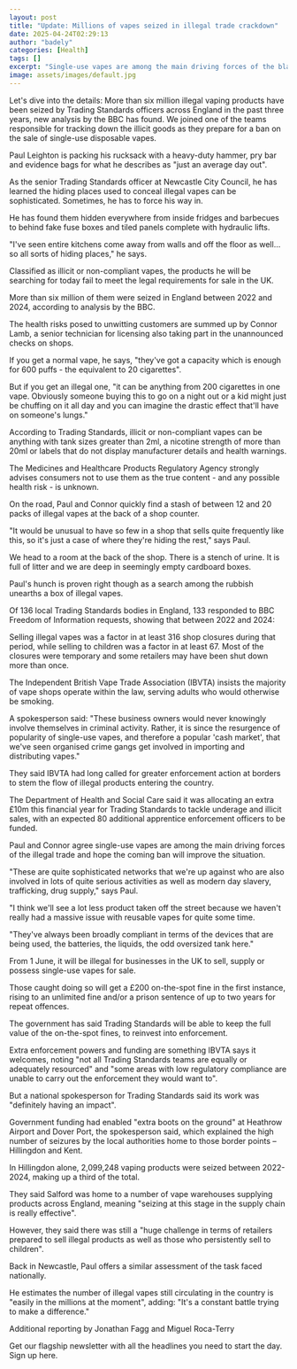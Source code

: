 ```yaml
---
layout: post
title: "Update: Millions of vapes seized in illegal trade crackdown"
date: 2025-04-24T02:29:13
author: "badely"
categories: [Health]
tags: []
excerpt: "Single-use vapes are among the main driving forces of the black market, the BBC is told."
image: assets/images/default.jpg
---
```


Let's dive into the details: More than six million illegal vaping products have been seized by Trading Standards officers across England in the past three years, new analysis by the BBC has found. We joined one of the teams responsible for tracking down the illicit goods as they prepare for a ban on the sale of single-use disposable vapes.

Paul Leighton is packing his rucksack with a heavy-duty hammer, pry bar and evidence bags for what he describes as "just an average day out".

As the senior Trading Standards officer at Newcastle City Council, he has learned the hiding places used to conceal illegal vapes can be sophisticated. Sometimes, he has to force his way in.

He has found them hidden everywhere from inside fridges and barbecues to behind fake fuse boxes and tiled panels complete with hydraulic lifts.

"I've seen entire kitchens come away from walls and off the floor as well… so all sorts of hiding places," he says.

Classified as illicit or non-compliant vapes, the products he will be searching for today fail to meet the legal requirements for sale in the UK.

More than six million of them were seized in England between 2022 and 2024, according to analysis by the BBC.

The health risks posed to unwitting customers are summed up by Connor Lamb, a senior technician for licensing also taking part in the unannounced checks on shops.

If you get a normal vape, he says, "they've got a capacity which is enough for 600 puffs - the equivalent to 20 cigarettes".

But if you get an illegal one, "it can be anything from 200 cigarettes in one vape. Obviously someone buying this to go on a night out or a kid might just be chuffing on it all day and you can imagine the drastic effect that'll have on someone's lungs."

According to Trading Standards, illicit or non-compliant vapes can be anything with tank sizes greater than 2ml, a nicotine strength of more than 20ml or labels that do not display manufacturer details and health warnings.

The Medicines and Healthcare Products Regulatory Agency strongly advises consumers not to use them as the true content - and any possible health risk - is unknown.

On the road, Paul and Connor quickly find a stash of between 12 and 20 packs of illegal vapes at the back of a shop counter.

"It would be unusual to have so few in a shop that sells quite frequently like this, so it's just a case of where they're hiding the rest," says Paul.

We head to a room at the back of the shop. There is a stench of urine. It is full of litter and we are deep in seemingly empty cardboard boxes.

Paul's hunch is proven right though as a search among the rubbish unearths a box of illegal vapes.

Of 136 local Trading Standards bodies in England, 133 responded to BBC Freedom of Information requests, showing that between 2022 and 2024:

Selling illegal vapes was a factor in at least 316 shop closures during that period, while selling to children was a factor in at least 67. Most of the closures were temporary and some retailers may have been shut down more than once.

The Independent British Vape Trade Association (IBVTA) insists the majority of vape shops operate within the law, serving adults who would otherwise be smoking.

A spokesperson said: "These business owners would never knowingly involve themselves in criminal activity. Rather, it is since the resurgence of popularity of single-use vapes, and therefore a popular 'cash market', that we've seen organised crime gangs get involved in importing and distributing vapes."

They said IBVTA had long called for greater enforcement action at borders to stem the flow of illegal products entering the country.

The Department of Health and Social Care said it was allocating an extra £10m this financial year for Trading Standards to tackle underage and illicit sales, with an expected 80 additional apprentice enforcement officers to be funded.

Paul and Connor agree single-use vapes are among the main driving forces of the illegal trade and hope the coming ban will improve the situation.

"These are quite sophisticated networks that we're up against who are also involved in lots of quite serious activities as well as modern day slavery, trafficking, drug supply," says Paul.

"I think we'll see a lot less product taken off the street because we haven't really had a massive issue with reusable vapes for quite some time.

"They've always been broadly compliant in terms of the devices that are being used, the batteries, the liquids, the odd oversized tank here."

From 1 June, it will be illegal for businesses in the UK to sell, supply or possess single-use vapes for sale.

Those caught doing so will get a £200 on-the-spot fine in the first instance, rising to an unlimited fine and/or a prison sentence of up to two years for repeat offences.

The government has said Trading Standards will be able to keep the full value of the on-the-spot fines, to reinvest into enforcement.

Extra enforcement powers and funding are something IBVTA says it welcomes, noting "not all Trading Standards teams are equally or adequately resourced" and "some areas with low regulatory compliance are unable to carry out the enforcement they would want to".

But a national spokesperson for Trading Standards said its work was "definitely having an impact".

Government funding had enabled "extra boots on the ground" at Heathrow Airport and Dover Port, the spokesperson said, which explained the high number of seizures by the local authorities home to those border points – Hillingdon and Kent. 

In Hillingdon alone, 2,099,248 vaping products were seized between 2022-2024, making up a third of the total. 

They said Salford was home to a number of vape warehouses supplying products across England, meaning "seizing at this stage in the supply chain is really effective".

However, they said there was still a "huge challenge in terms of retailers prepared to sell illegal products as well as those who persistently sell to children".

Back in Newcastle, Paul offers a similar assessment of the task faced nationally.

He estimates the number of illegal vapes still circulating in the country is "easily in the millions at the moment", adding: "It's a constant battle trying to make a difference."

Additional reporting by Jonathan Fagg and Miguel Roca-Terry

Get our flagship newsletter with all the headlines you need to start the day. Sign up here.

